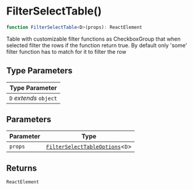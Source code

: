 # FilterSelectTable()

```ts
function FilterSelectTable<D>(props): ReactElement
```

Table with customizable filter functions as CheckboxGroup that when selected
filter the rows if the function return true.  By default only 'some' filter function
has to match for it to filter the row

## Type Parameters

| Type Parameter |
| ------ |
| `D` *extends* `object` |

## Parameters

| Parameter | Type |
| ------ | ------ |
| `props` | [`FilterSelectTableOptions`](../interfaces/FilterSelectTableOptions.md)\<`D`\> |

## Returns

`ReactElement`
